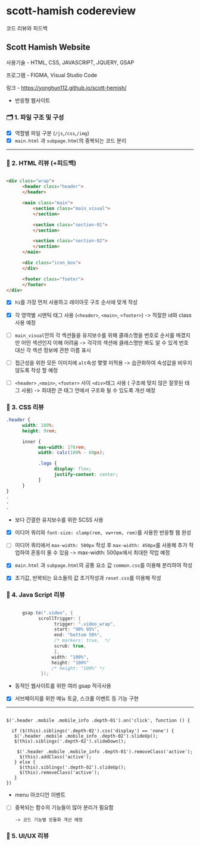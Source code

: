 # scott-hamish codereview
코드 리뷰와 피드백 

## Scott Hamish Website 
사용기술 - HTML, CSS, JAVASCRIPT, JQUERY, GSAP 

프로그램 - FIGMA, Visual Studio Code

링크 - https://yonghun112.github.io/scott-hemish/

- 반응형 웹사이트

### 🗂️ 1. 파일 구조 및 구성
- [x] 역할별 파일 구분 (`/js`,`/css`,`/img`)
- [x] `main.html` 과 `subpage.html`의 중복되는 코드 분리

---

### 📙 2. HTML 리뷰  (+피드백)
```html

<div class="wrap">
      <header class="header">
      </header>

      <main class="main">
          <section class="main_visual">
          </section>

          <section class="section-01">
          </section>

          <section class="section-02">
          </section>
      </main>

      <div class="icon_box">
      </div>

      <footer class="footer">
      </footer>
</div>
```

- [x] `h1`를 가장 먼저 사용하고 레이아웃 구조 순서에 맞게 작성
- [x] 각 영역별 시멘틱 태그 사용 (`<header>`, `<main>`, `<footer>`)
-> 적절한 id와 class 사용 예정

- [ ] `main_visual`안의 각 섹션들을 유지보수를 위해 클래스명을 번호로 순서를 매겼지만 어떤 섹션인지 이해 어려움
-> 각각의 섹션에 클래스명만 봐도 알 수 있게 번호 대신 각 섹션 정보에 관한 이름 표시


- [ ] 접근성을 위한 모든 이미지에 `alt`속성 몇몇 미적용
-> 습관화하여 속성값을 비우지 않도록 작성 할 예정

- [ ] `<header>` ,`<main>`, `<footer>` 사이 `<div>`태그 사용 ( 구조에 맞지 않은 잘못된 태그 사용)
-> 최대한 큰 태그 안에서 구조화 될 수 있도록 개선 예정

### 📘 3. CSS 리뷰 

```scss
.header {
      width: 100%;
      height: 9rem;

      inner {
            max-width: 176rem;
            width: calc(100% - 60px);

            .logo {
                  display: flex;
                  justify-content: center;
            }   
      }
}
.
.
.    
```

- 보다 간결한 유지보수를 위한 SCSS 사용
  
      
- [x] 미디어 쿼리와 `font-size: clamp(rem, vw+rem, rem)`를 사용한 반응형 웹 완성
      
- [ ] 미디어 쿼리에서 `max-width: 500px` 작성 후 `max-width: 450px`를 사용해 추가 작업하여 혼동이 올 수 있음
-> max-width: 500px에서 최대한 작업 예정
      
- [x] `main.html` 과 `subpage.html`의 공통 요소 값 `common.css`를 이용해 분리하여 작성
      
- [x] 초기값, 반복되는 요소들의 값 초기작성과 `reset.css`를 이용해 작성
      

### 📒 4. Java Script 리뷰

``` Java Script

      gsap.to(".video", {
            scrollTrigger: {
                  trigger: ".video_wrap",
                  start: "90% 95%",
                  end: "bottom 50%",
                  /* markers: true,  */
                  scrub: true,
                  },
                 width: "100%",
                 height: "100%"
                 /* height: "100%" */
             });
```
- 동적인 웹사이트를 위한 여러 gsap 적극사용

- [x] 서브페이지를 위한 메뉴 토글, 스크롤 이벤트 등 기능 구현

---
``` nav menu

$('.header .mobile .mobile_info .depth-01').on('click', function () {

  if ($(this).siblings('.depth-02').css('display') == 'none') {
   $('.header .mobile .mobile_info .depth-02').slideUp();
   $(this).siblings('.depth-02').slideDown();

    $('.header .mobile .mobile_info .depth-01').removeClass('active');
     $(this).addClass('active');
   } else {
     $(this).siblings('.depth-02').slideUp();
     $(this).removeClass('active');
   }
})
```
- menu 아코디언 이벤트

- [ ] 중복되는 함수의 기능들이 많아 분리가 필요함
      
      -> 코드 기능별 모듈화 개선 예정

### 📒 5. UI/UX 리뷰






